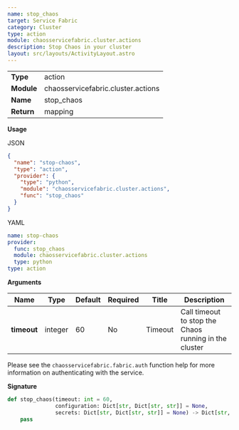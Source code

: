 ```yaml
---
name: stop_chaos
target: Service Fabric
category: Cluster
type: action
module: chaosservicefabric.cluster.actions
description: Stop Chaos in your cluster
layout: src/layouts/ActivityLayout.astro
---
```


|            |                                    |
| ---------- | ---------------------------------- |
| **Type**   | action                             |
| **Module** | chaosservicefabric.cluster.actions |
| **Name**   | stop_chaos                         |
| **Return** | mapping                            |

**Usage**

JSON

```json
{
  "name": "stop-chaos",
  "type": "action",
  "provider": {
    "type": "python",
    "module": "chaosservicefabric.cluster.actions",
    "func": "stop_chaos"
  }
}
```

YAML

```yaml
name: stop-chaos
provider:
  func: stop_chaos
  module: chaosservicefabric.cluster.actions
  type: python
type: action
```

**Arguments**

| Name        | Type    | Default | Required | Title   | Description                                           |
| ----------- | ------- | ------- | -------- | ------- | ----------------------------------------------------- |
| **timeout** | integer | 60      | No       | Timeout | Call timeout to stop the Chaos running in the cluster |

Please see the `chaosservicefabric.fabric.auth` function help for more
information on authenticating with the service.

**Signature**

```python
def stop_chaos(timeout: int = 60,
               configuration: Dict[str, Dict[str, str]] = None,
               secrets: Dict[str, Dict[str, str]] = None) -> Dict[str, Any]:
    pass
```
